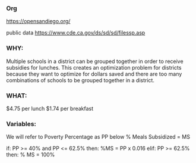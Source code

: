 ### Org
https://opensandiego.org/

public data
https://www.cde.ca.gov/ds/sd/sd/filessp.asp

### WHY:
Multiple schools in a district can be grouped together in order to receive subsidies for lunches.
This creates an optimization problem for districts because they want to optimize for dollars saved and there are too many combinations of schools to be grouped together in a district.

### WHAT:
$4.75 per lunch
$1.74 per breakfast

### Variables:
We will refer to Poverty Percentage as PP below
% Meals Subsidized = MS

if:
    PP >= 40% and PP <= 62.5%
then:
    %MS = PP x 0.016
elif:
    PP >= 62.5%
then:
    % MS = 100%

        
